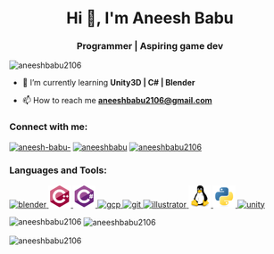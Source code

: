 <h1 align="center">Hi 👋, I'm Aneesh Babu</h1>
<h3 align="center"> Programmer | Aspiring game dev</h3>

<p align="left"> <img src="https://komarev.com/ghpvc/?username=aneeshbabu2106&label=Profile%20views&color=0e75b6&style=flat" alt="aneeshbabu2106" /> </p>

- 🌱 I’m currently learning **Unity3D | C# | Blender**

- 📫 How to reach me **aneeshbabu2106@gmail.com**

<h3 align="left">Connect with me:</h3>
<p align="left">
<a href="https://linkedin.com/in/aneesh-babu-" target="blank"><img align="center" src="https://raw.githubusercontent.com/rahuldkjain/github-profile-readme-generator/master/src/images/icons/Social/linked-in-alt.svg" alt="aneesh-babu-" height="30" width="40" /></a>
<a href="https://www.leetcode.com/aneeshbabu" target="blank"><img align="center" src="https://raw.githubusercontent.com/rahuldkjain/github-profile-readme-generator/master/src/images/icons/Social/leet-code.svg" alt="aneeshbabu" height="30" width="40" /></a>
<a href="https://www.hackerearth.com/aneeshbabu2106" target="blank"><img align="center" src="https://raw.githubusercontent.com/rahuldkjain/github-profile-readme-generator/master/src/images/icons/Social/hackerearth.svg" alt="aneeshbabu2106" height="30" width="40" /></a>
</p>

<h3 align="left">Languages and Tools:</h3>
<p align="left"> <a href="https://www.blender.org/" target="_blank" rel="noreferrer"> <img src="https://download.blender.org/branding/community/blender_community_badge_white.svg" alt="blender" width="40" height="40"/> </a> <a href="https://www.w3schools.com/cpp/" target="_blank" rel="noreferrer"> <img src="https://raw.githubusercontent.com/devicons/devicon/master/icons/cplusplus/cplusplus-original.svg" alt="cplusplus" width="40" height="40"/> </a> <a href="https://www.w3schools.com/cs/" target="_blank" rel="noreferrer"> <img src="https://raw.githubusercontent.com/devicons/devicon/master/icons/csharp/csharp-original.svg" alt="csharp" width="40" height="40"/> </a> <a href="https://cloud.google.com" target="_blank" rel="noreferrer"> <img src="https://www.vectorlogo.zone/logos/google_cloud/google_cloud-icon.svg" alt="gcp" width="40" height="40"/> </a> <a href="https://git-scm.com/" target="_blank" rel="noreferrer"> <img src="https://www.vectorlogo.zone/logos/git-scm/git-scm-icon.svg" alt="git" width="40" height="40"/> </a> <a href="https://www.adobe.com/in/products/illustrator.html" target="_blank" rel="noreferrer"> <img src="https://www.vectorlogo.zone/logos/adobe_illustrator/adobe_illustrator-icon.svg" alt="illustrator" width="40" height="40"/> </a> <a href="https://www.linux.org/" target="_blank" rel="noreferrer"> <img src="https://raw.githubusercontent.com/devicons/devicon/master/icons/linux/linux-original.svg" alt="linux" width="40" height="40"/> </a> <a href="https://www.python.org" target="_blank" rel="noreferrer"> <img src="https://raw.githubusercontent.com/devicons/devicon/master/icons/python/python-original.svg" alt="python" width="40" height="40"/> </a> <a href="https://unity.com/" target="_blank" rel="noreferrer"> <img src="https://www.vectorlogo.zone/logos/unity3d/unity3d-icon.svg" alt="unity" width="40" height="40"/> </a> </p>

<p><img align="left" src="https://github-readme-stats.vercel.app/api/top-langs?username=aneeshbabu2106&show_icons=true&locale=en&layout=compact" alt="aneeshbabu2106" /></p>

<p>&nbsp;<img align="center" src="https://github-readme-stats.vercel.app/api?username=aneeshbabu2106&show_icons=true&locale=en" alt="aneeshbabu2106" /></p>

<p><img align="center" src="https://github-readme-streak-stats.herokuapp.com/?user=aneeshbabu2106&" alt="aneeshbabu2106" /></p>

